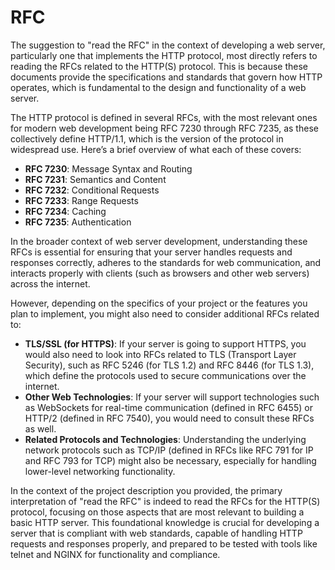 # RFC

The suggestion to "read the RFC" in the context of developing a web server, particularly one that implements the HTTP protocol, most directly refers to reading the RFCs related to the HTTP(S) protocol. This is because these documents provide the specifications and standards that govern how HTTP operates, which is fundamental to the design and functionality of a web server.

The HTTP protocol is defined in several RFCs, with the most relevant ones for modern web development being RFC 7230 through RFC 7235, as these collectively define HTTP/1.1, which is the version of the protocol in widespread use. Here’s a brief overview of what each of these covers:

- **RFC 7230**: Message Syntax and Routing
- **RFC 7231**: Semantics and Content
- **RFC 7232**: Conditional Requests
- **RFC 7233**: Range Requests
- **RFC 7234**: Caching
- **RFC 7235**: Authentication

In the broader context of web server development, understanding these RFCs is essential for ensuring that your server handles requests and responses correctly, adheres to the standards for web communication, and interacts properly with clients (such as browsers and other web servers) across the internet.

However, depending on the specifics of your project or the features you plan to implement, you might also need to consider additional RFCs related to:

- **TLS/SSL (for HTTPS)**: If your server is going to support HTTPS, you would also need to look into RFCs related to TLS (Transport Layer Security), such as RFC 5246 (for TLS 1.2) and RFC 8446 (for TLS 1.3), which define the protocols used to secure communications over the internet.
- **Other Web Technologies**: If your server will support technologies such as WebSockets for real-time communication (defined in RFC 6455) or HTTP/2 (defined in RFC 7540), you would need to consult these RFCs as well.
- **Related Protocols and Technologies**: Understanding the underlying network protocols such as TCP/IP (defined in RFCs like RFC 791 for IP and RFC 793 for TCP) might also be necessary, especially for handling lower-level networking functionality.

In the context of the project description you provided, the primary interpretation of "read the RFC" is indeed to read the RFCs for the HTTP(S) protocol, focusing on those aspects that are most relevant to building a basic HTTP server. This foundational knowledge is crucial for developing a server that is compliant with web standards, capable of handling HTTP requests and responses properly, and prepared to be tested with tools like telnet and NGINX for functionality and compliance.